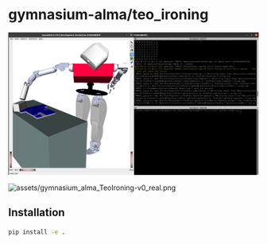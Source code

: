 # gymnasium-alma/teo_ironing

![assets/gymnasium_alma_TeoIroning-v0_sim.png](assets/gymnasium_alma_TeoIroning-v0_sim.png)

![assets/gymnasium_alma_TeoIroning-v0_real.png](assets/gymnasium_alma_TeoIroning-v0_real.jpg)

## Installation

```bash
pip install -e .
```

